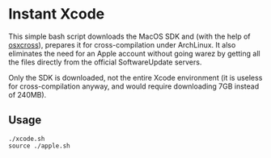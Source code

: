 # Instant Xcode
This simple bash script downloads the MacOS SDK and (with the help of
[osxcross](https://github.com/tpoechtrager/osxcross)), prepares it for
cross-compilation under ArchLinux.
It also eliminates the need for an Apple account without going warez by getting
all the files directly from the official SoftwareUpdate servers.

Only the SDK is downloaded, not the entire Xcode environment (it is useless for
cross-compilation anyway, and would require downloading 7GB instead of 240MB).

## Usage
```
./xcode.sh
source ./apple.sh
```
